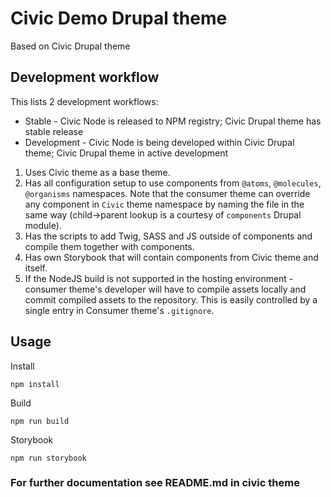 Civic Demo Drupal theme
=======================

Based on Civic Drupal theme

Development workflow
--------------------
This lists 2 development workflows:
- Stable - Civic Node is released to NPM registry; Civic Drupal theme has stable release
- Development - Civic Node is being developed within Civic Drupal theme; Civic Drupal theme in active development

1. Uses Civic theme as a base theme.
2. Has all configuration setup to use components from `@atoms`, `@molecules`, `@organisms` namespaces. Note that the consumer theme can override any component in `Civic` theme namespace by naming the file in the same way (child->parent lookup is a courtesy of `components` Drupal module).
3. Has the scripts to add Twig, SASS and JS outside of components and compile them together with components.
4. Has own Storybook that will contain components from Civic theme and itself.
5. If the NodeJS build is not supported in the hosting environment - consumer theme's developer will have to compile assets locally and commit compiled assets to the repository. This is easily controlled by a single entry in Consumer theme's `.gitignore`.

## Usage
Install

    npm install

Build

    npm run build

Storybook

    npm run storybook


### For further documentation see README.md in civic theme
